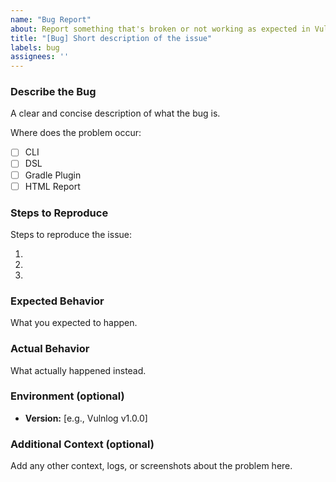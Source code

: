 ```yaml
---
name: "Bug Report"
about: Report something that's broken or not working as expected in Vulnlog.
title: "[Bug] Short description of the issue"
labels: bug
assignees: ''
---
```


### Describe the Bug

A clear and concise description of what the bug is.

Where does the problem occur:

- [ ] CLI
- [ ] DSL
- [ ] Gradle Plugin
- [ ] HTML Report

### Steps to Reproduce

Steps to reproduce the issue:

1.
2.
3.

### Expected Behavior

What you expected to happen.

### Actual Behavior

What actually happened instead.

### Environment (optional)

- **Version:** [e.g., Vulnlog v1.0.0]

### Additional Context (optional)

Add any other context, logs, or screenshots about the problem here.
